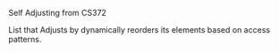 Self Adjusting from CS372

List that Adjusts by dynamically reorders its elements based on access patterns.
